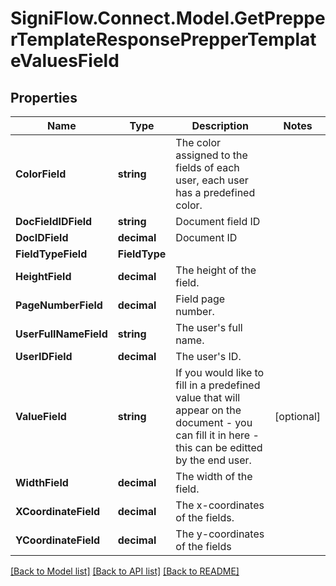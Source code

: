 
# SigniFlow.Connect.Model.GetPrepperTemplateResponsePrepperTemplateValuesField

## Properties

Name | Type | Description | Notes
------------ | ------------- | ------------- | -------------
**ColorField** | **string** | The color assigned to the fields of each user, each user has a predefined color. | 
**DocFieldIDField** | **string** | Document field ID | 
**DocIDField** | **decimal** | Document ID | 
**FieldTypeField** | **FieldType** |  | 
**HeightField** | **decimal** | The height of the field. | 
**PageNumberField** | **decimal** | Field page number. | 
**UserFullNameField** | **string** | The user&#39;s full name. | 
**UserIDField** | **decimal** | The user&#39;s ID. | 
**ValueField** | **string** | If you would like to fill in a predefined value that will appear on the document - you can fill it in here - this can be editted by the end user. | [optional] 
**WidthField** | **decimal** | The width of the field. | 
**XCoordinateField** | **decimal** | The x-coordinates of the fields. | 
**YCoordinateField** | **decimal** | The y-coordinates of the fields | 

[[Back to Model list]](../README.md#documentation-for-models)
[[Back to API list]](../README.md#documentation-for-api-endpoints)
[[Back to README]](../README.md)

